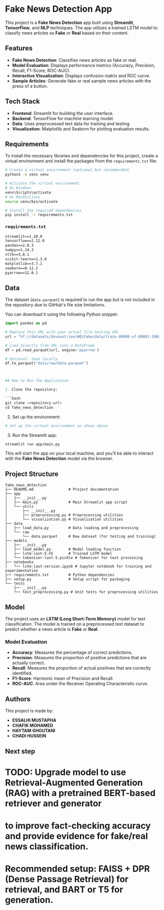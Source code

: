 # Fake News Detection App

This project is a **Fake News Detection** app built using **Streamlit**, **TensorFlow**, and **NLP** techniques. The app utilizes a trained LSTM model to classify news articles as **Fake** or **Real** based on their content.

## Features

* **Fake News Detection**: Classifies news articles as fake or real.
* **Model Evaluation**: Displays performance metrics (Accuracy, Precision, Recall, F1-Score, ROC-AUC).
* **Interactive Visualization**: Displays confusion matrix and ROC curve.
* **Sample Articles**: Generate fake or real sample news articles with the press of a button.

## Tech Stack

* **Frontend**: Streamlit for building the user interface.
* **Backend**: TensorFlow for machine learning model.
* **Data**: Uses preprocessed text data for training and testing.
* **Visualization**: Matplotlib and Seaborn for plotting evaluation results.

## Requirements

To install the necessary libraries and dependencies for this project, create a virtual environment and install the packages from the `requirements.txt` file:

```bash
# Create a virtual environment (optional but recommended)
python3 -m venv venv

# Activate the virtual environment
# On Windows
venv\Scripts\activate
# On MacOS/Linux
source venv/bin/activate

# Install the required dependencies
pip install -r requirements.txt
```

### `requirements.txt`

```txt
streamlit==1.28.0
tensorflow==2.12.0
pandas==2.0.3
numpy==1.24.3
nltk==3.8.1
scikit-learn==1.3.0
matplotlib==3.7.1
seaborn==0.12.2
pyarrow==12.0.1
```

## Data

The dataset (`data.parquet`) is required to run the app but is not included in the repository due to GitHub's file size limitations.

You can download it using the following Python snippet:

```python
import pandas as pd

# Replace this URL with your actual file hosting URL
url = "hf://datasets/davanstrien/WELFake/data/train-00000-of-00001-290868f0a36350c5.parquet"

# Load directly from URL into a DataFrame
df = pd.read_parquet(url, engine='pyarrow')

# Optional: Save locally
df.to_parquet("data/raw/data.parquet")



## How to Run the Application

1. Clone the repository:

```bash
git clone <repository-url>
cd fake_news_detection
```

2. Set up the environment:

```bash
# Set up the virtual environment as shown above
```

3. Run the Streamlit app:

```bash
streamlit run app/main.py
```

This will start the app on your local machine, and you'll be able to interact with the **Fake News Detection** model via the browser.

## Project Structure

```plaintext
fake_news_detection
├── README.md                # Project documentation
├── app
│   ├── __init__.py
│   ├── main.py              # Main Streamlit app script
│   └── utils
│       ├── __init__.py
│       ├── preprocessing.py # Preprocessing utilities
│       └── visualization.py # Visualization utilities
├── data
│   ├── load_data.py         # Data loading and preprocessing
│   └── raw
│       └── data.parquet     # Raw dataset (for testing and training)
├── models
│   ├── __init__.py
│   ├── load_model.py        # Model loading function
│   ├── lstm-last-5.h5       # Trained LSTM model
│   └── tokenizer-last-5.pickle # Tokenizer for text processing
├── notebooks
│   └── lstm-last-version.ipynb # Jupyter notebook for training and experimentation
├── requirements.txt         # Python dependencies
├── setup.py                 # Setup script for packaging
└── tests
    ├── __init__.py
    └── test_preprocessing.py # Unit tests for preprocessing utilities
```

## Model

The project uses an **LSTM (Long Short-Term Memory)** model for text classification. The model is trained on a preprocessed text dataset to predict whether a news article is **Fake** or **Real**.

### Model Evaluation

* **Accuracy**: Measures the percentage of correct predictions.
* **Precision**: Measures the proportion of positive predictions that are actually correct.
* **Recall**: Measures the proportion of actual positives that are correctly identified.
* **F1-Score**: Harmonic mean of Precision and Recall.
* **ROC-AUC**: Area under the Receiver Operating Characteristic curve.

## Authors

This project is made by:

* **ESSALHI MUSTAPHA**
* **CHAFIK MOHAMED**
* **HAYTAM GHOUTANI**
* **CHADI HUSSEIN**

## Next step
# TODO: Upgrade model to use Retrieval-Augmented Generation (RAG) with a pretrained BERT-based retriever and generator
# to improve fact-checking accuracy and provide evidence for fake/real news classification.
# Recommended setup: FAISS + DPR (Dense Passage Retrieval) for retrieval, and BART or T5 for generation.
